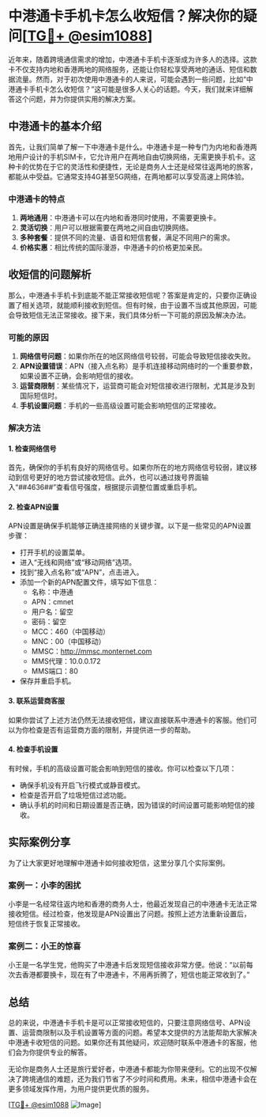# 中港通卡手机卡怎么收短信？解决你的疑问[[TG💪+ @esim1088](https://t.me/s/esim1088)]

近年来，随着跨境通信需求的增加，中港通卡手机卡逐渐成为许多人的选择。这款卡不仅支持内地和香港两地的网络服务，还能让你轻松享受两地的通话、短信和数据流量。然而，对于初次使用中港通卡的人来说，可能会遇到一些问题，比如“中港通卡手机卡怎么收短信？”这可能是很多人关心的话题。今天，我们就来详细解答这个问题，并为你提供实用的解决方案。

## 中港通卡的基本介绍

首先，让我们简单了解一下中港通卡是什么。中港通卡是一种专门为内地和香港两地用户设计的手机SIM卡，它允许用户在两地自由切换网络，无需更换手机卡。这种卡的优势在于它的灵活性和便捷性，无论是商务人士还是经常往返两地的旅客，都能从中受益。它通常支持4G甚至5G网络，在两地都可以享受高速上网体验。

### 中港通卡的特点

1. **两地通用**：中港通卡可以在内地和香港同时使用，不需要更换卡。
2. **灵活切换**：用户可以根据需要在两地之间自由切换网络。
3. **多种套餐**：提供不同的流量、语音和短信套餐，满足不同用户的需求。
4. **价格实惠**：相比传统的国际漫游，中港通卡的价格更加亲民。

## 收短信的问题解析

那么，中港通卡手机卡到底能不能正常接收短信呢？答案是肯定的，只要你正确设置了相关选项，就能顺利接收到短信。但有时候，由于设置不当或其他原因，可能会导致短信无法正常接收。接下来，我们具体分析一下可能的原因及解决办法。

### 可能的原因

1. **网络信号问题**：如果你所在的地区网络信号较弱，可能会导致短信接收失败。
2. **APN设置错误**：APN（接入点名称）是手机连接移动网络时的一个重要参数，如果设置不正确，会影响短信的接收。
3. **运营商限制**：某些情况下，运营商可能会对短信接收进行限制，尤其是涉及到国际短信时。
4. **手机设置问题**：手机的一些高级设置可能会影响短信的正常接收。

### 解决方法

#### 1. 检查网络信号

首先，确保你的手机有良好的网络信号。如果你所在的地方网络信号较弱，建议移动到信号更好的地方尝试接收短信。此外，也可以通过拨号界面输入“*#*#4636#*#*”查看信号强度，根据提示调整位置或重启手机。

#### 2. 检查APN设置

APN设置是确保手机能够正确连接网络的关键步骤。以下是一些常见的APN设置步骤：

- 打开手机的设置菜单。
- 进入“无线和网络”或“移动网络”选项。
- 找到“接入点名称”或“APN”，点击进入。
- 添加一个新的APN配置文件，填写如下信息：
  - 名称：中港通
  - APN：cmnet
  - 用户名：留空
  - 密码：留空
  - MCC：460（中国移动）
  - MNC：00（中国移动）
  - MMSC：http://mmsc.monternet.com
  - MMS代理：10.0.0.172
  - MMS端口：80
- 保存并重启手机。

#### 3. 联系运营商客服

如果你尝试了上述方法仍然无法接收短信，建议直接联系中港通卡的客服。他们可以为你检查是否有运营商方面的限制，并提供进一步的帮助。

#### 4. 检查手机设置

有时候，手机的高级设置可能会影响到短信的接收。你可以检查以下几项：

- 确保手机没有开启飞行模式或静音模式。
- 检查是否开启了垃圾短信过滤功能。
- 确认手机的时间和日期设置是否正确，因为错误的时间设置可能影响短信的接收。

## 实际案例分享

为了让大家更好地理解中港通卡如何接收短信，这里分享几个实际案例。

### 案例一：小李的困扰

小李是一名经常往返内地和香港的商务人士，他最近发现自己的中港通卡无法正常接收短信。经过检查，他发现是APN设置出了问题。按照上述方法重新设置后，短信终于恢复正常接收。

### 案例二：小王的惊喜

小王是一名学生党，他购买了中港通卡后发现短信接收非常方便。他说：“以前每次去香港都要换卡，现在有了中港通卡，不用再折腾了，短信也能正常收到了。”

## 总结

总的来说，中港通卡手机卡是可以正常接收短信的，只要注意网络信号、APN设置、运营商限制以及手机设置等方面的问题。希望本文提供的方法能帮助大家解决中港通卡收短信的问题。如果你还有其他疑问，欢迎随时联系中港通卡的客服，他们会为你提供专业的解答。

无论你是商务人士还是旅行爱好者，中港通卡都能为你带来便利。它的出现不仅解决了跨境通信的难题，还为我们节省了不少时间和费用。未来，相信中港通卡会在更多领域发挥作用，为用户提供更优质的服务。

[[TG💪+ @esim1088](https://t.me/s/esim1088) ![Image](https://i.postimg.cc/4NQfJmqS/Snipaste-2025-05-13-00-14-12.png)]